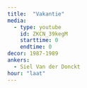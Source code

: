 ```yaml
---
title:  "Vakantie"
media:
  - type: youtube
    id: ZKCN_39kegM
    starttime: 0
    endtime: 0
decor: 1987-1989
ankers:
  - Siel Van der Donckt
hour: "laat"
---
```

